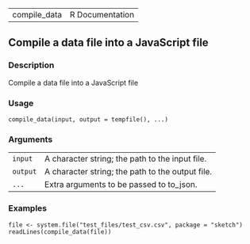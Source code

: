 |               |                 |
|---------------|----------------:|
| compile\_data | R Documentation |

## Compile a data file into a JavaScript file

### Description

Compile a data file into a JavaScript file

### Usage

    compile_data(input, output = tempfile(), ...)

### Arguments

|          |                                                  |
|----------|--------------------------------------------------|
| `input`  | A character string; the path to the input file.  |
| `output` | A character string; the path to the output file. |
| `...`    | Extra arguments to be passed to to\_json.        |

### Examples

    file <- system.file("test_files/test_csv.csv", package = "sketch")
    readLines(compile_data(file))

<link rel="stylesheet" type="text/css" href="../css/md-styles.css"></link>

